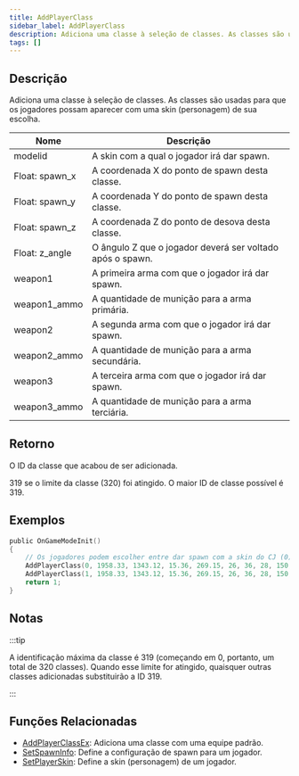 ```yaml
---
title: AddPlayerClass
sidebar_label: AddPlayerClass
description: Adiciona uma classe à seleção de classes. As classes são usadas para que os jogadores possam aparecer com uma skin (personagem) de sua escolha.
tags: []
---
```


## Descrição

Adiciona uma classe à seleção de classes. As classes são usadas para que os jogadores possam aparecer com uma skin (personagem) de sua escolha.

| Nome           | Descrição                                                 |
| -------------- | --------------------------------------------------------- |
| modelid        | A skin com a qual o jogador irá dar spawn.                |
| Float: spawn_x | A coordenada X do ponto de spawn desta classe.            |
| Float: spawn_y | A coordenada Y do ponto de spawn desta classe.            |
| Float: spawn_z | A coordenada Z do ponto de desova desta classe.           |
| Float: z_angle | O ângulo Z que o jogador deverá ser voltado após o spawn. |
| weapon1        | A primeira arma com que o jogador irá dar spawn.          |
| weapon1_ammo   | A quantidade de munição para a arma primária.             |
| weapon2        | A segunda arma com que o jogador irá dar spawn.           |
| weapon2_ammo   | A quantidade de munição para a arma secundária.           |
| weapon3        | A terceira arma com que o jogador irá dar spawn.          |
| weapon3_ammo   | A quantidade de munição para a arma terciária.            |

## Retorno

O ID da classe que acabou de ser adicionada.

319 se o limite da classe (320) foi atingido. O maior ID de classe possível é 319.

## Exemplos

```c
public OnGameModeInit()
{
    // Os jogadores podem escolher entre dar spawn com a skin do CJ (0) ou a skin do The Truth (1).
    AddPlayerClass(0, 1958.33, 1343.12, 15.36, 269.15, 26, 36, 28, 150, 0, 0); // CJ
    AddPlayerClass(1, 1958.33, 1343.12, 15.36, 269.15, 26, 36, 28, 150, 0, 0); // The Truth
    return 1;
}
```

## Notas

:::tip

A identificação máxima da classe é 319 (começando em 0, portanto, um total de 320 classes). Quando esse limite for atingido, quaisquer outras classes adicionadas substituirão a ID 319.

:::

## Funções Relacionadas

- [AddPlayerClassEx](AddPlayerClassEx): Adiciona uma classe com uma equipe padrão.
- [SetSpawnInfo](SetSpawnInfo): Define a configuração de spawn para um jogador.
- [SetPlayerSkin](SetPlayerSkin): Define a skin (personagem) de um jogador.
